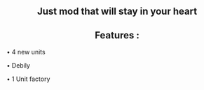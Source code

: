<div align="center"> 
  <h2>
  Just mod that will stay in your heart 
 </h2>
</div>

<div align="center">
  <h2>
  Features :
  </h2>
</div>

<div align="left">
  <p style="font-size:10px;">
  
  • 4 new units

  • Debily

  • 1 Unit factory

  </p>
</div>
